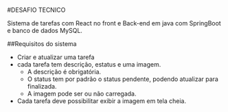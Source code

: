 #DESAFIO TECNICO

Sistema de tarefas com React no front e Back-end em java com SpringBoot e banco de dados MySQL.

##Requisitos do sistema

- Criar e atualizar uma tarefa
- cada tarefa tem descrição, estatus e uma imagem.
    - A descrição é obrigatória.
    - O status tem por padrão o status pendente, podendo atualizar para finalizada.
    - A imagem pode ser ou não carregada.
- Cada tarefa deve possibilitar exibir a imagem em tela cheia.
